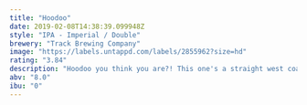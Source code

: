 ```yaml
---
title: "Hoodoo"
date: 2019-02-08T14:38:39.099948Z
style: "IPA - Imperial / Double"
brewery: "Track Brewing Company"
image: "https://labels.untappd.com/labels/2855962?size=hd"
rating: "3.84"
description: "Hoodoo you think you are?! This one's a straight west coaster, juicy orange notes with a big resinous finish. Straight up sunshine."
abv: "8.0"
ibu: "0"
---
```


